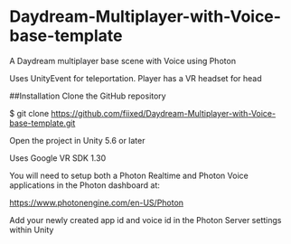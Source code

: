 # Daydream-Multiplayer-with-Voice-base-template
A Daydream multiplayer base scene with Voice using Photon

Uses UnityEvent for teleportation.  Player has a VR headset for head

##Installation Clone the GitHub repository

$ git clone https://github.com/fiixed/Daydream-Multiplayer-with-Voice-base-template.git

Open the project in Unity 5.6 or later

Uses Google VR SDK 1.30

You will need to setup both a Photon Realtime and Photon Voice applications in the Photon dashboard at:

https://www.photonengine.com/en-US/Photon

Add your newly created app id and voice id in the Photon Server settings within Unity

